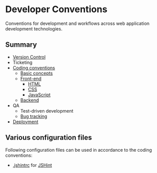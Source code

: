 # Developer Conventions

Conventions for development and workflows across web application development technologies.

## Summary

- [Version Control](VCS.md)
- Ticketing
- [Coding conventions](Conventions.md)
  - [Basic concepts](Basics.md)
  - [Front-end](Frontend.md)
    - [HTML](HTML.md)
    - [CSS](CSS.md)
    - [JavaScript](JavaScript.md)
  - [Backend](Backend.md)
- QA
  - Test-driven development
  - [Bug tracking](Bugtracking.md)
- [Deployment](Deployment.md)

## Various configuration files

Following configuration files can be used in accordance to the coding conventions:

- [.jshintrc](.rc/.jshintrc) for [JSHint](https://github.com/jshint/jshint)